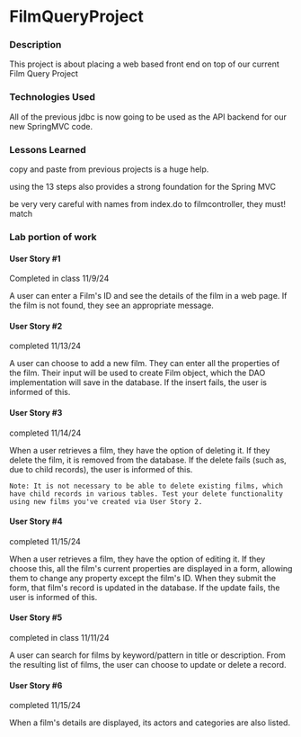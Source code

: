 # FilmQueryProject

### Description
This project is about placing a web based front end on top of our current Film Query Project

### Technologies Used
All of the previous jdbc is now going to be used as the API backend for our new SpringMVC code.  

### Lessons Learned
copy and paste from previous projects is a huge help.

using the 13 steps also provides a strong foundation for the Spring MVC

be very very careful with names from index.do to filmcontroller, they must! match


### Lab portion of work
#### User Story #1
Completed in class 11/9/24

A user can enter a Film's ID and see the details of the film in a web page. If the film is not found, they see an appropriate message.

#### User Story #2
completed 11/13/24

A user can choose to add a new film. They can enter all the properties of the film. Their input will be used to create Film object, which the DAO implementation will save in the database. If the insert fails, the user is informed of this.

#### User Story #3
completed 11/14/24

When a user retrieves a film, they have the option of deleting it. If they delete the film, it is removed from the database. If the delete fails (such as, due to child records), the user is informed of this.

	Note: It is not necessary to be able to delete existing films, which have child records in various tables. Test your delete functionality using new films you've created via User Story 2.

#### User Story #4
completed 11/15/24

When a user retrieves a film, they have the option of editing it. If they choose this, all the film's current properties are displayed in a form, allowing them to change any property except the film's ID. When they submit the form, that film's record is updated in the database. If the update fails, the user is informed of this.


#### User Story #5
completed in class 11/11/24

A user can search for films by keyword/pattern in title or description. From the resulting list of films, the user can choose to update or delete a record.

#### User Story #6
completed 11/15/24

When a film's details are displayed, its actors and categories are also listed.